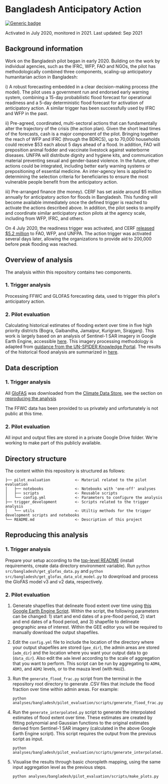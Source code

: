 # Bangladesh Anticipatory Action

[![Generic badge](https://img.shields.io/badge/STATUS-ENDORSED-%231EBFB3)](https://shields.io/)

Activated in July 2020, monitored in 2021.
Last updated: Sep 2021

## Background information

Work on the Bangladesh pilot began in early 2020. 
Building on the work by individual agencies, such as the IFRC, WFP, FAO 
and NGOs, the pilot has methodologically combined three components, 
scaling-up anticipatory humanitarian action in Bangladesh:

i) A robust forecasting embedded in a clear decision-making process 
(the model). The pilot uses a government run and endorsed early warning 
system, combining a 15-day probabilistic flood forecast for operational 
readiness and a 5-day deterministic flood forecast for activation of 
anticipatory action. A similar trigger has been successfully used by IFRC and 
WFP in the past.
  
ii) Pre-agreed, coordinated, multi-sectoral actions that can fundamentally 
alter the trajectory of the crisis (the action plan). Given the short lead 
times of the forecasts, cash is a major component of the pilot. Bringing 
together the reach of WFP and IFRC (through the BDRCS), up to 70,000 
households could receive $53 each about 5 days ahead of a flood. In addition, 
FAO will preposition animal fodder and vaccinate livestock against waterborne 
diseases. UNFPA will distribute dignity and hygiene kits, and communication 
material preventing sexual and gender-based violence. In the future, other 
actions could be integrated, including better early warning systems or 
prepositioning of essential medicine. An inter-agency 
lens is applied to determining the selection criteria for beneficiaries 
to ensure the most vulnerable people benefit from the anticipatory action.

iii) Pre-arranged finance (the money).
CERF has set aside around $5 million annually for anticipatory action for floods in Bangladesh. 
This funding will become available immediately once the defined trigger is reached 
to activate the actions described above. In addition, the pilot seeks to amplify 
and coordinate similar anticipatory action pilots at the agency scale, including from WFP, 
IFRC, and others.

On 4 July 2020, the readiness trigger was activated, and CERF
[released $5.2 million](https://centre.humdata.org/anticipatory-action-in-bangladesh-before-peak-monsoon-flooding/)
to FAO, WFP, and UNFPA. The action trigger was activated several
days later, allowing the organizations to provide aid to 200,000
before peak flooding was reached.

## Overview of analysis

The analysis within this repository contains two components. 

### 1. Trigger analysis 

Processing FFWC and GLOFAS forecasting data, 
used to trigger this pilot's anticipatory action. 

### 2. Pilot evaluation 

Calculating historical estimates of flooding 
extent over time in five high priority districts (Bogra, Gaibandha, 
Jamalpur, Kurigram, Sirajganj). This work is largely based on an analysis 
of Sentinel-1 SAR imagery in Google Earth Engine, accessible 
[here](https://code.earthengine.google.com/0fe2c1f3b2cf8ef6fe9aa81382b00191). 
This imagery processing methodology is adapted from 
[guidance from the UN-SPIDER Knowledge Portal](https://un-spider.org/advisory-support/recommended-practices/recommended-practice-google-earth-engine-flood-mapping/step-by-step). The results of the historical flood analysis are summarized in [here](https://ocha-dap.github.io/pa-anticipatory-action/analyses/bangladesh/validation/summary_flooding.html).

## Data description

### 1. Trigger analysis

All [GloFAS](https://www.globalfloods.eu/) was downloaded from the
[Climate Data Store](https://cds.climate.copernicus.eu/#!/home),
see the section on [reproducing the analysis](#reproducing-this-analysis)

The FFWC data has been provided to us privately and unfortunately is
not public at this time. 

### 2. Pilot evaluation

All input and output files are stored in a private Google Drive folder. 
We're working to make part of this publicly available.

## Directory structure 

The content within this repository is structured as follows: 

```
├── pilot_evaluation           <- Material related to the pilot evaluation
│   ├── notebooks              <- Notebooks with 'one-off' analyses
│   ├── scripts                <- Reusable scripts
│   └── config.yml             <- Parameters to configure the analysis
├── trigger_development        <- Scripts related to the trigger analysis
│   └── utils                  <- Utiltiy methods for the trigger development scripts and notebooks 
└── README.md                  <- Description of this project
```

## Reproducing this analysis 

### 1. Trigger analysis

Prepare your setup according to the 
[top-level README](https://github.com/OCHA-DAP/pa-anticipatory-action#getting-started)
(install requirements, create data directory environment variable).
Run `python src/bangladesh/get_glofas_data.py` and 
`python src/bangladesh/get_glofas_data_old_model.py` to dowqnload and process the
GloFAS model v3 and v2 data, respectively. 

### 2. Pilot evaluation

1. Generate shapefiles that delineate flood extent over time using 
   [this Google Earth Engine Script](https://code.earthengine.google.com/0fe2c1f3b2cf8ef6fe9aa81382b00191). 
   Within the script, the following parameters can be changed: 1) start 
   and end dates of a pre-flood period, 2) start and end dates of a flood 
   period, and 3) shapefile to delineate geographic area of interest. Within 
   the GEE editor you will be required to manually download the output shapefiles. 

2. Edit the ```config.yml``` file to include the location of the directory
   where your output shapefiles are stored (```gee_dir```), the admin areas
   are stored (```adm_dir```) and the location where you want your output 
   data to go (```data_dir```). Also edit the ```adm``` level according to
   the scale of aggregation that you want to perform. This script can be run 
   by aggregating to ```ADM4```, ```ADM3```, and ```ADM2``` levels, or to the
   mauza level (with ```MAUZ```).

3. Run the ```generate_flood_frac.py``` script from the terminal in the repository
   root directory to generate .CSV files that include the flood fraction over time 
   within admin areas. For example: 
   ```
   python analyses/bangladesh/pilot_evaluation/scripts/generate_flood_frac.py 
   ```

4. Run the ```generate_interpolated.py``` script to generate the interpolated 
   estimates of flood extent over time. These estimates are created by fitting 
   polynomial and Gaussian functions to the original estimates derived from 
   Sentinel-1 SAR imagery (calculated in the above Google Earth Engine script). 
   This script requires the output from the previous script as input. 
   ```
   python analyses/bangladesh/pilot_evaluation/scripts/generate_interpolated.py
   ```

5. Visualise the results through basic choropleth mapping, using the same input 
   aggregation level as the previous steps.
   ```
   python analyses/bangladesh/pilot_evaluation/scripts/make_plots.py
   ```
